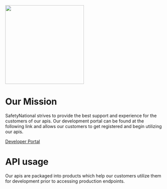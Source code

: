 
<img src="https://github.com/SafetyNationalPublic/apis/wiki/docs/SN_2018_Logo.svg" width="250" height="250">

# Our Mission
SafetyNational strives to provide the best support and experience for the customers of our apis.  Our development portal can be found at the following link and allows our customers to get registered and begin utilizing our apis. 

<a href="https://api-sandbox-cus.developer.azure-api.net/">Developer Portal</a> 

#  API usage

Our apis are packaged into products which help our customers utilize them for development prior to accessing production endpoints.

